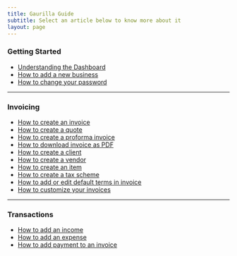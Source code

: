 ```yaml
---
title: Gaurilla Guide
subtitle: Select an article below to know more about it
layout: page
---
```

### Getting Started

- [Understanding the Dashboard]({{site.url}}/articles/understanding-the-dashboard)
- [How to add a new business]({{site.url}}/articles/how-to-add-a-new-company)
- [How to change your password]({{site.url}}/articles/how-to-change-password)

- - -

### Invoicing

- [How to create an invoice]({{site.url}}/articles/how-to-create-an-invoice)
- [How to create a quote]({{site.url}}/articles/how-to-create-a-quote)
- [How to create a proforma invoice]({{site.url}}/articles/how-to-create-a-proforma-invoice)
- [How to download invoice as PDF]({{site.url}}/articles/how-to-download-invoice-as-pdf)
- [How to create a client]({{site.url}}/articles/how-to-create-a-client)
- [How to create a vendor]({{site.url}}/articles/how-to-create-a-vendor)
- [How to create an item]({{site.url}}/articles/how-to-create-an-item)
- [How to create a tax scheme]({{site.url}}/articles/how-to-create-a-tax-scheme)
- [How to add or edit default terms in invoice]({{site.url}}/articles/how-to-add-or-edit-terms)
- [How to customize your invoices]({{site.url}}/articles/how-to-customize-invoice)

- - -

### Transactions

- [How to add an income]({{site.url}}/articles/how-to-add-an-income)
- [How to add an expense]({{site.url}}/articles/how-to-add-an-expense)
- [How to add payment to an invoice]({{site.url}}/articles/how-to-add-payment-to-an-invoice)
